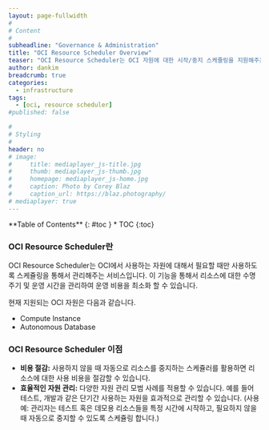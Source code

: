 ```yaml
---
layout: page-fullwidth
#
# Content
#
subheadline: "Governance & Administration"
title: "OCI Resource Scheduler Overview"
teaser: "OCI Resource Scheduler는 OCI 자원에 대한 시작/중지 스케쥴링을 지원해주는 서비스입니다. OCI Resource Scheuler를 통해서 OCI 자원 비용을 절감할 수 있습니다."
author: dankim
breadcrumb: true
categories:
  - infrastructure
tags:
  - [oci, resource scheduler]
#published: false

#
# Styling
#
header: no
# image:
#     title: mediaplayer_js-title.jpg
#     thumb: mediaplayer_js-thumb.jpg
#     homepage: mediaplayer_js-home.jpg
#     caption: Photo by Corey Blaz
#     caption_url: https://blaz.photography/
# mediaplayer: true
---
```


<div class="panel radius" markdown="1">
**Table of Contents**
{: #toc }
*  TOC
{:toc}
</div>

### OCI Resource Scheduler란
OCI Resource Scheduler는 OCI에서 사용하는 자원에 대해서 필요할 때만 사용하도록 스케쥴링을 통해서 관리해주는 서비스입니다. 이 기능을 통해서 리소스에 대한 수명 주기 및 운영 시간을 관리하여 운영 비용을 최소화 할 수 있습니다.

현재 지원되는 OCI 자원은 다음과 같습니다.
* Compute Instance
* Autonomous Database

### OCI Resource Scheduler 이점
* **비용 절감:** 사용하지 않을 때 자동으로 리소스를 중지하는 스케쥴러를 활용하면 리소스에 대한 사용 비용을 절감할 수 있습니다.
* **효율적인 자원 관리:** 다양한 자원 관리 모범 사례를 적용할 수 있습니다. 예를 들어 테스트, 개발과 같은 단기간 사용하는 자원을 효과적으로 관리할 수 있습니다. (사용예: 관리자는 테스트 혹은 데모용 리소스들을 특정 시간에 시작하고, 필요하지 않을 때 자동으로 중지할 수 있도록 스케쥴링 합니다.)
